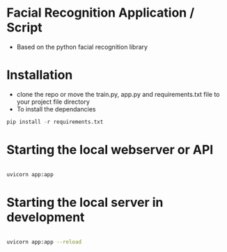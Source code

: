 # Facial Recognition Application / Script
- Based on the python facial recognition library

# Installation
- clone the repo or move the train.py, app.py and requirements.txt file to your project file directory
- To install the dependancies

```python
pip install -r requirements.txt
```
# Starting the local webserver or API

```bash

uvicorn app:app 

```

# Starting the local server in development
```bash

uvicorn app:app --reload

```


